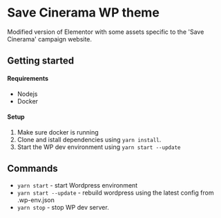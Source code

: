 # Save Cinerama WP theme
Modified version of Elementor with some assets specific to the 'Save Cinerama' campaign website.

## Getting started
#### Requirements
- Nodejs
- Docker

#### Setup
1. Make sure docker is running
2. Clone and istall dependencies using `yarn install`.
3. Start the WP dev environment using `yarn start --update`

## Commands
- `yarn start` - start Wordpress environment
- `yarn start --update` - rebuild wordpress using the latest config from .wp-env.json
- `yarn stop` - stop WP dev server.
